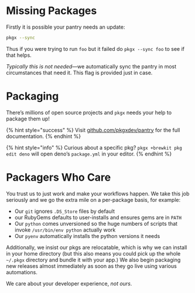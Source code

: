 # Missing Packages

Firstly it is possible your pantry needs an update:

```sh
pkgx --sync
```

Thus if you were trying to run `foo` but it failed do `pkgx --sync foo`
to see if that helps.

*Typically this is not needed*—we automatically sync the pantry in most
circumstances that need it. This flag is provided just in case.

# Packaging

There’s millions of open source projects and `pkgx` needs your help to package
them up!

{% hint style="success" %}
Visit [github.com/pkgxdev/pantry] for the full documentation.
{% endhint %}

{% hint style="info" %}
Curious about a specific pkg? `pkgx +brewkit pkg edit deno` will open deno’s
`package.yml` in your editor.
{% endhint %}

# Packagers Who Care

You trust us to just work and make your workflows happen.
We take this job seriously and we go the extra mile on a per-package basis,
for example:

* Our `git` ignores `.DS_Store` files by default
* our RubyGems defaults to user-installs and ensures gems are in `PATH`
* Our `python` comes unversioned so the huge numbers of scripts that invoke `/usr/bin/env python` actually work
* Our `pyenv` automatically installs the python versions it needs

Additionally, we insist our pkgs are relocatable, which is why we can install
in your home directory (but this also means you could pick up the whole
`~/.pkgx` directory and bundle it with your app.) We also begin packaging new releases almost immediately as soon as they go live using various automations.

We care about your developer experience, *not ours*.

[github.com/pkgxdev/pantry]: https://github.com/pkgxdev/pantry
